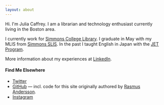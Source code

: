 ```yaml
---
layout: about
---
```

Hi.  I'm Julia Caffrey.  I am a librarian and technology enthusiast currently living in the Boston area.

I currently work for [Simmons College Library](http://www2.simmons.edu/library/).  I graduate in May with my MLIS from
[Simmons SLIS](http://www.simmons.edu/academics/schools/school-of-library-and-information-science).
In the past I taught English in Japan with the [JET Program](http://jetprogramme.org/en/).

More information about my experiences at [LinkedIn](http://www.linkedin.com/in/juliacaffrey).

#### Find Me Elsewhere

- [Twitter](http://twitter.com/jscaffrey)
- [GitHub](https://github.com/jscaffrey) — incl. code for this site originally authored by [Rasmus Andersson](http://rsms.me).
- [Instagram](http://instagram.com/jcaff_freely/)
